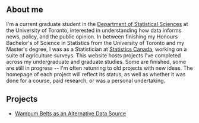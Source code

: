 
## About me
I'm a current graduate student in the [Department of Statistical Sciences](https://www.statistics.utoronto.ca/) at the University of Toronto, interested in understanding how data informs news, policy, and the public opinion. In between finishing my Honours Bachelor's of Science in Statistics from the University of Toronto and my Master's degree, I was as a Statistician at [Statistics Canada](https://www.statcan.gc.ca/en), working on a suite of agriculture surveys. This website hosts projects I've completed across my undergraduate and graduate studies. Some are finished, some are still in progress -- I'm often retunring to old projects with new ideas. The homepage of each project will reflect its status, as well as whether it was done for a course, paid research, or was a personal undertaking. 

## Projects
- [Wampum Belts as an Alternative Data Source](wampum/description/desc.md)
